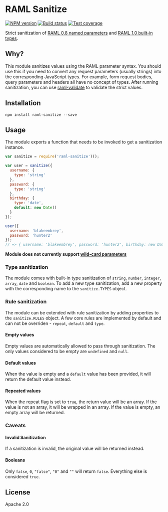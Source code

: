 # RAML Sanitize

[![NPM version][npm-image]][npm-url]
[![Build status][travis-image]][travis-url]
[![Test coverage][coveralls-image]][coveralls-url]

Strict sanitization of [RAML 0.8 named parameters](https://github.com/raml-org/raml-spec/blob/master/versions/raml-08/raml-08.md#named-parameters) and [RAML 1.0 built-in types](https://github.com/raml-org/raml-spec/blob/master/versions/raml-10/raml-10.md#built-in-types).

## Why?

This module sanitizes values using the RAML parameter syntax. You should use this if you need to convert any request parameters (usually strings) into the corresponding JavaScript types. For example, form request bodies, query parameters and headers all have no concept of types. After running sanitization, you can use [raml-validate](https://github.com/mulesoft/node-raml-validate) to validate the strict values.

## Installation

```shell
npm install raml-sanitize --save
```

## Usage

The module exports a function that needs to be invoked to get a sanitization instance.

```javascript
var sanitize = require('raml-sanitize')();

var user = sanitize({
  username: {
    type: 'string'
  },
  password: {
    type: 'string'
  },
  birthday: {
    type: 'date',
    default: new Date()
  }
});

user({
  username: 'blakeembrey',
  password: 'hunter2'
});
// => { username: 'blakeembrey', password: 'hunter2', birthday: new Date() }
```

**Module does not currently support [wild-card parameters](https://github.com/raml-org/raml-spec/blob/master/raml-0.8.md#headers)**

### Type sanitization

The module comes with built-in type sanitization of `string`, `number`, `integer`, `array`, `date` and `boolean`. To add a new type sanitization, add a new property with the corresponding name to the `sanitize.TYPES` object.

### Rule sanitization

The module can be extended with rule sanitization by adding properties to the `sanitize.RULES` object. A few core rules are implemented by default and can not be overriden - `repeat`, `default` and `type`.

#### Empty values

Empty values are automatically allowed to pass through sanitization. The only values considered to be empty are `undefined` and `null`.

#### Default values

When the value is empty and a `default` value has been provided, it will return the default value instead.

#### Repeated values

When the repeat flag is set to `true`, the return value will be an array. If the value is not an array, it will be wrapped in an array. If the value is empty, an empty array will be returned.

### Caveats

#### Invalid Sanitization

If a sanitization is invalid, the original value will be returned instead.

#### Booleans

Only `false`, `0`, `"false"`, `"0"` and `""` will return `false`. Everything else is considered `true`.

## License

Apache 2.0

[npm-image]: https://img.shields.io/npm/v/raml-sanitize.svg?style=flat
[npm-url]: https://npmjs.org/package/raml-sanitize
[travis-image]: https://img.shields.io/travis/mulesoft/node-raml-sanitize.svg?style=flat
[travis-url]: https://travis-ci.org/mulesoft/node-raml-sanitize
[coveralls-image]: https://img.shields.io/coveralls/mulesoft/node-raml-sanitize.svg?style=flat
[coveralls-url]: https://coveralls.io/r/mulesoft/node-raml-sanitize?branch=master
